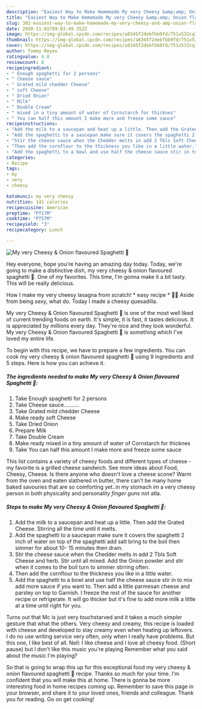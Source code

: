```yaml
---
description: "Easiest Way to Make Homemade My very Cheesy &amp;amp; Onion flavoured Spaghetti 🥰"
title: "Easiest Way to Make Homemade My very Cheesy &amp;amp; Onion flavoured Spaghetti 🥰"
slug: 301-easiest-way-to-make-homemade-my-very-cheesy-and-amp-onion-flavoured-spaghetti
date: 2020-11-01T09:03:49.352Z
image: https://img-global.cpcdn.com/recipes/a8345f2debfbb9fd/751x532cq70/my-very-cheesy-onion-flavoured-spaghetti-🥰-recipe-main-photo.jpg
thumbnail: https://img-global.cpcdn.com/recipes/a8345f2debfbb9fd/751x532cq70/my-very-cheesy-onion-flavoured-spaghetti-🥰-recipe-main-photo.jpg
cover: https://img-global.cpcdn.com/recipes/a8345f2debfbb9fd/751x532cq70/my-very-cheesy-onion-flavoured-spaghetti-🥰-recipe-main-photo.jpg
author: Tommy Reyes
ratingvalue: 4.8
reviewcount: 8
recipeingredient:
- " Enough spaghetti for 2 persons"
- " Cheese sauce"
- " Grated mild chedder Cheese"
- " soft Cheese"
- " Dried Onion"
- " Milk"
- " Double Cream"
- " mixed in a tiny amount of water of Cornstarch for thicknes"
- " You can half this amount I make more and freeze some sauce"
recipeinstructions:
- "Add the milk to a saucepan and heat up a little. Then add the Grated Cheese. Stirring all the time until it melts."
- "Add the spaghetti to a saucepan make sure it covers the spaghetti 2 inch of water on top of the spaghetti add salt bring to the boil then simmer for about 10- 15 minutes then drain."
- "Stir the cheese sauce when the Chedder melts in add 2 Tbls Soft Cheese and herb. Stir until all mixed. Add the Onion powder and stir when it comes to the boil turn to simmer stirring often."
- "Then add the cornflour to the thickness you like in a little water."
- "Add the spaghetti to a bowl and use half the cheese sauce stir in to mix add more sauce if you want to. Then add a little parmesan cheese and parsley on top to Garnish. I freeze the rest of the sauce for another recipe or refrigerate. It will go thicker but it&#39;s fine to add more milk a little at a time until right for you."
categories:
- Recipe
tags:
- my
- very
- cheesy

katakunci: my very cheesy 
nutrition: 141 calories
recipecuisine: American
preptime: "PT17M"
cooktime: "PT57M"
recipeyield: "3"
recipecategory: Lunch

---
```



![My very Cheesy &amp; Onion flavoured Spaghetti 🥰](https://img-global.cpcdn.com/recipes/a8345f2debfbb9fd/751x532cq70/my-very-cheesy-onion-flavoured-spaghetti-🥰-recipe-main-photo.jpg)

Hey everyone, hope you're having an amazing day today. Today, we're going to make a distinctive dish, my very cheesy &amp; onion flavoured spaghetti 🥰. One of my favorites. This time, I'm gonna make it a bit tasty. This will be really delicious.

How I make my very cheesy lasagna from scratch! * easy recipe * 🧀🍝 Aside from being sexy, what do. Today I made a cheesy quesadilla.

My very Cheesy &amp; Onion flavoured Spaghetti 🥰 is one of the most well liked of current trending foods on earth. It's simple, it is fast, it tastes delicious. It is appreciated by millions every day. They're nice and they look wonderful. My very Cheesy &amp; Onion flavoured Spaghetti 🥰 is something which I've loved my entire life.


To begin with this recipe, we have to prepare a few ingredients. You can cook my very cheesy &amp; onion flavoured spaghetti 🥰 using 9 ingredients and 5 steps. Here is how you can achieve it.

<!--inarticleads1-->

##### The ingredients needed to make My very Cheesy &amp; Onion flavoured Spaghetti 🥰:

1. Take  Enough spaghetti for 2 persons
1. Take  Cheese sauce..........
1. Take  Grated mild chedder Cheese
1. Make ready  soft Cheese
1. Take  Dried Onion
1. Prepare  Milk
1. Take  Double Cream
1. Make ready  mixed in a tiny amount of water of Cornstarch for thicknes
1. Take  You can half this amount I make more and freeze some sauce


This list contains a variety of cheesy foods and different types of cheese - my favorite is a grilled cheese sandwich. See more ideas about Food, Cheesy, Cheese. Is there anyone who doesn&#39;t love a cheese scone? Warm from the oven and eaten slathered in butter, there can&#39;t be many home baked savouries that are so comforting yet..in my stomach im a very cheesy person in both physicality and personality *finger guns* not atla. 

<!--inarticleads2-->

##### Steps to make My very Cheesy &amp; Onion flavoured Spaghetti 🥰:

1. Add the milk to a saucepan and heat up a little. Then add the Grated Cheese. Stirring all the time until it melts.
1. Add the spaghetti to a saucepan make sure it covers the spaghetti 2 inch of water on top of the spaghetti add salt bring to the boil then simmer for about 10- 15 minutes then drain.
1. Stir the cheese sauce when the Chedder melts in add 2 Tbls Soft Cheese and herb. Stir until all mixed. Add the Onion powder and stir when it comes to the boil turn to simmer stirring often.
1. Then add the cornflour to the thickness you like in a little water.
1. Add the spaghetti to a bowl and use half the cheese sauce stir in to mix add more sauce if you want to. Then add a little parmesan cheese and parsley on top to Garnish. I freeze the rest of the sauce for another recipe or refrigerate. It will go thicker but it&#39;s fine to add more milk a little at a time until right for you.


Turns out that Mc is just very touchstarved and it takes a much simpler gesture that what the others. Very cheesy and creamy, this recipe is loaded with cheese and developed to stay creamy even when heating up leftovers. I do no use writing service very often, only when I really have problems. But this one, I like best of all. Neil: I like cheese and I love all cheesy food. (Short pause) but I don&#39;t like this music you&#39;re playing Remember what you said about the music I&#39;m playing? 

So that is going to wrap this up for this exceptional food my very cheesy &amp; onion flavoured spaghetti 🥰 recipe. Thanks so much for your time. I'm confident that you will make this at home. There is gonna be more interesting food in home recipes coming up. Remember to save this page in your browser, and share it to your loved ones, friends and colleague. Thank you for reading. Go on get cooking!
